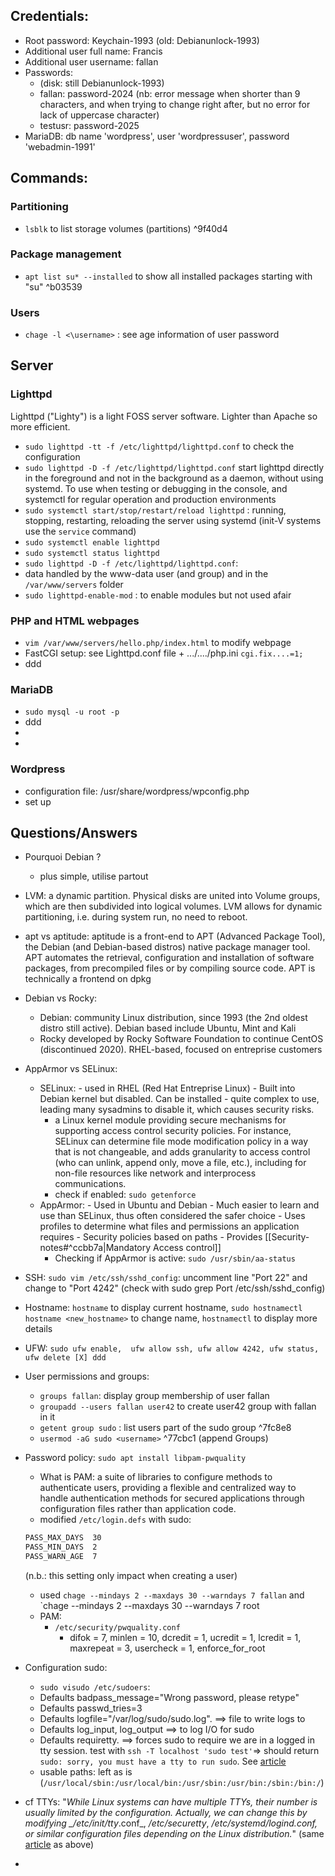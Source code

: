 
## Credentials:
- Root password: Keychain-1993 (old: Debianunlock-1993)
- Additional user full name: Francis
- Additional user username: fallan
- Passwords:
	- (disk: still Debianunlock-1993)
	- fallan: password-2024 (nb: error message when shorter than 9 characters, and when trying to change right after, but no error for lack of uppercase character)
	- testusr: password-2025
- MariaDB: db name 'wordpress', user 'wordpressuser', password 'webadmin-1991'

## Commands:

### Partitioning
- `lsblk` to list storage volumes (partitions) ^9f40d4
### Package management
- `apt list su* --installed` to show all installed packages starting with "su" ^b03539
### Users
- `chage -l <\username>` : see age information of user password
## Server
### Lighttpd
Lighttpd ("Lighty") is a light FOSS server software. Lighter than Apache so more efficient.
- `sudo lighttpd -tt -f /etc/lighttpd/lighttpd.conf` to check the configuration
- `sudo lighttpd -D -f /etc/lighttpd/lighttpd.conf` start lighttpd directly in the foreground and not in the background as a daemon, without using systemd. To use when testing or debugging in the console, and systemctl for regular operation and production environments
- `sudo systemctl start/stop/restart/reload lighttpd` : running, stopping, restarting, reloading the server using systemd (init-V systems use the `service` command)
- `sudo systemctl enable lighttpd` 
- `sudo systemctl status lighttpd`
- `sudo lighttpd -D -f /etc/lighttpd/lighttpd.conf`: 
- data handled by the www-data user (and group) and in the `/var/www/servers` folder
- `sudo lighttpd-enable-mod` : to enable modules but not used afair
### PHP and HTML webpages
- `vim /var/www/servers/hello.php/index.html` to modify webpage
- FastCGI setup: see Lighttpd.conf file + .../..../php.ini `cgi.fix....=1;`
- ddd

### MariaDB
- `sudo mysql -u root -p`
- ddd
- 
- 
### Wordpress
- configuration file: /usr/share/wordpress/wpconfig.php
- set up 
## Questions/Answers
- Pourquoi Debian ?
	- plus simple, utilise partout
- LVM: a dynamic partition. Physical disks are united into Volume groups, which are then subdivided into logical volumes. LVM allows for dynamic partitioning, i.e. during system run, no need to reboot.
- apt vs aptitude: aptitude is a front-end to APT (Advanced Package Tool), the Debian (and Debian-based distros) native package manager tool. APT automates the retrieval, configuration and installation of software packages, from precompiled files or by compiling source code. APT is technically a frontend on dpkg
- Debian vs Rocky:
	- Debian: community Linux distribution, since 1993 (the 2nd oldest distro still active). Debian based include Ubuntu, Mint and Kali
	- Rocky developed by Rocky Software Foundation to continue CentOS (discontinued 2020). RHEL-based, focused on entreprise customers
- AppArmor vs SELinux: 
	- SELinux:
			- used in RHEL (Red Hat Entreprise Linux)
			- Built into Debian kernel but disabled. Can be installed
			- quite complex to use, leading many sysadmins to disable it, which causes security risks.
		- a Linux kernel module providing secure mechanisms for supporting access control security policies. For instance, SELinux can determine file mode modification policy in a way that is not changeable, and adds granularity to access control (who can unlink, append only, move a file, etc.), including for non-file resources like network and interprocess communications.
		- check if enabled: `sudo getenforce`
	- AppArmor:
			- Used in Ubuntu and Debian
			- Much easier to learn and use than SELinux, thus often considered the safer choice
			- Uses profiles to determine what files and permissions an application requires
			- Security policies based on paths
			- Provides [[Security-notes#^ccbb7a|Mandatory Access control]]
		- Checking if AppArmor is active: `sudo /usr/sbin/aa-status`
- SSH: `sudo vim /etc/ssh/sshd_config`: uncomment line "Port 22" and change to "Port 4242" (check with sudo grep Port /etc/ssh/sshd_config)
- Hostname: `hostname` to display current hostname, `sudo hostnamectl hostname <new_hostname>` to change name,  `hostnamectl` to display more details
- UFW: `sudo ufw enable,  ufw allow ssh, ufw allow 4242, ufw status, ufw delete [X] ddd`
- User permissions and groups: 
	- `groups fallan`: display group membership of user fallan
	- `groupadd --users fallan user42` to create user42 group with fallan in it
	- `getent group sudo` : list users part of the sudo group ^7fc8e8
	- `usermod -aG sudo <username>` ^77cbc1 (append Groups)
- Password policy: `sudo apt install libpam-pwquality`
	- What is PAM: a suite of libraries to configure methods to authenticate users, providing a flexible and centralized way to handle authentication methods for secured applications through configuration files rather than application code.
	- modified `/etc/login.defs` with sudo:
	```bash
	PASS_MAX_DAYS  30
	PASS_MIN_DAYS  2
	PASS_WARN_AGE  7
	```
	(n.b.: this setting only impact when creating a user)
	- used `chage --mindays 2 --maxdays 30 --warndays 7 fallan` and `chage --mindays 2 --maxdays 30 --warndays 7 root
	- PAM:
		- `/etc/security/pwquality.conf`
			- difok = 7, minlen = 10, dcredit = 1, ucredit = 1, lcredit = 1, maxrepeat = 3, usercheck = 1, enforce_for_root
- Configuration sudo:
	- `sudo visudo /etc/sudoers`:
	- Defaults    badpass_message="Wrong password, please retype"
	- Defaults    passwd_tries=3
	- Defaults    logfile="/var/log/sudo/sudo.log". ==> file to write logs to
	- Defaults    log_input, log_output ==> to log I/O for sudo
	- Defaults    requiretty.    ==> forces sudo to require we are in a logged in tty session. test with `ssh -T localhost 'sudo test'`=> should return `sudo: sorry, you must have a tty to run sudo`. See [article](https://www.baeldung.com/linux/sudo-requiretty-option)
	- usable paths: left as is (`/usr/local/sbin:/usr/local/bin:/usr/sbin:/usr/bin:/sbin:/bin:/`)
- cf TTYs: "*While Linux systems can have multiple TTYs, their number is usually limited by the configuration. Actually, we can change this by modifying _/etc/init/tty*.conf_, _/etc/securetty_, _/etc/systemd/logind.conf, or similar configuration files depending on the Linux distribution._" (same [article](https://www.baeldung.com/linux/sudo-requiretty-option) as above)

- 